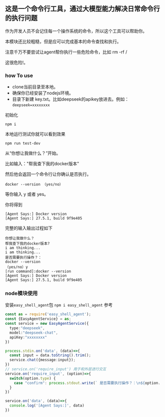 ## 这是一个命令行工具，通过大模型能力解决日常命令行的执行问题

作为开发人员不会记住每一个操作系统的命令，所以这个工具可以帮助你。

本模块还比较粗糙，但是应可以完成基本的命令查找和执行。

注意千万不要尝试让agent帮你执行一些危险命令，比如 rm -rf /

这很危险!。

### how To use

+ clone当前目录至本地。
+ 确保你已经安装了nodejs环境。
+ 目录下新建 key.txt。比如deepseek的apikey放进去。例如：`deepseek=xxxxxxxx`

初始化

```npm i```

本地运行测试你就可以看到效果

```npm run test-dev```

从“你想让我做什么？”开始。

比如输入："帮我查下我的docker版本"

然后他会返回一个命令行让你确认是否执行。

``docker --version （yes/no）``

等你输入 y 或者 yes。

你将得到

```
[Agent Says:] Docker version 
[Agent Says:] 27.5.1, build 9f9e405
```

完整的输入输出过程如下

```
你想让我做什么？
帮我查下我的docker版本?
i am thinking...
i am thinking...
是否需要执行操作？：
docker --version
（yes/no）y
[run command]:docker --version
[Agent Says:] Docker version 
[Agent Says:] 27.5.1, build 9f9e405
```

### node模块使用
安装`easy_shell_agent`包
```npm i easy_shell_agent```
参考
```typescript
const as = require('easy_shell_agent');
const {EasyAgentService} = as;
const service = new EasyAgentService({
  type:"deepseek",
  model:"deepseek-chat",
  apiKey:"xxxxxxxx"
})

process.stdin.on('data', (data)=>{
  const input = data.toString().trim();
  service.chat({message:input});
})
// service.on('require_input') 用于和外层进行交互
service.on('require_input', (option)=>{
  switch(option.type) {
    case "confirm": process.stdout.write(` 是否需要执行操作？：\n${option.content}\n（yes/no）`)
  }
})

service.on('data', (data)=>{
  console.log('[Agent Says:]', data)
})
```

